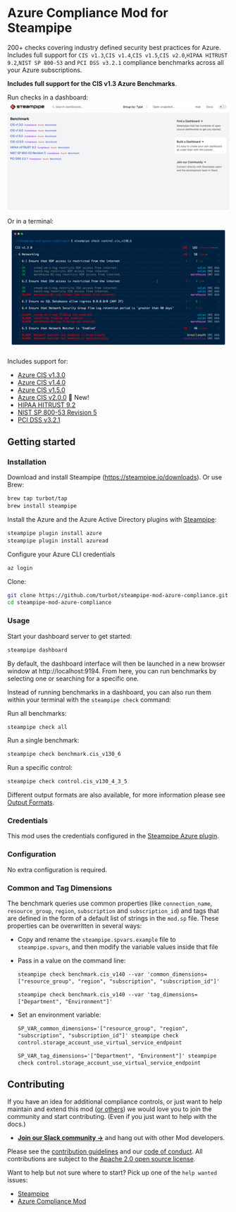 # Azure Compliance Mod for Steampipe

200+ checks covering industry defined security best practices for Azure. Includes full support for `CIS v1.3`,`CIS v1.4`,`CIS v1.5`,`CIS v2.0`,`HIPAA HITRUST 9.2`,`NIST SP 800-53` and `PCI DSS v3.2.1` compliance benchmarks across all your Azure subscriptions.

**Includes full support for the CIS v1.3 Azure Benchmarks**.

Run checks in a dashboard:
![image](https://raw.githubusercontent.com/turbot/steampipe-mod-azure-compliance/main/docs/azure_compliance_dashboard.png)

Or in a terminal:
![image](https://raw.githubusercontent.com/turbot/steampipe-mod-azure-compliance/main/docs/azure_cis_v130_console.png)

Includes support for:
* [Azure CIS v1.3.0](https://hub.steampipe.io/mods/turbot/azure_compliance/controls/benchmark.cis_v130)
* [Azure CIS v1.4.0](https://hub.steampipe.io/mods/turbot/azure_compliance/controls/benchmark.cis_v140)
* [Azure CIS v1.5.0](https://hub.steampipe.io/mods/turbot/azure_compliance/controls/benchmark.cis_v150)
* [Azure CIS v2.0.0](https://hub.steampipe.io/mods/turbot/azure_compliance/controls/benchmark.cis_v200) 🚀 New!
* [HIPAA HITRUST 9.2](https://hub.steampipe.io/mods/turbot/azure_compliance/controls/benchmark.hipaa_hitrust_v92)
* [NIST SP 800-53 Revision 5](https://hub.steampipe.io/mods/turbot/azure_compliance/controls/benchmark.nist_sp_800_53_rev_5)
* [PCI DSS v3.2.1](https://hub.steampipe.io/mods/turbot/azure_compliance/controls/benchmark.pci_dss_v321)

## Getting started

### Installation

Download and install Steampipe (https://steampipe.io/downloads). Or use Brew:

```sh
brew tap turbot/tap
brew install steampipe
```

Install the Azure and the Azure Active Directory plugins with [Steampipe](https://steampipe.io):
```sh
steampipe plugin install azure
steampipe plugin install azuread
```

Configure your Azure CLI credentials
```sh
az login
```

Clone:

```sh
git clone https://github.com/turbot/steampipe-mod-azure-compliance.git
cd steampipe-mod-azure-compliance
```

### Usage

Start your dashboard server to get started:

```sh
steampipe dashboard
```

By default, the dashboard interface will then be launched in a new browser
window at http://localhost:9194. From here, you can run benchmarks by
selecting one or searching for a specific one.

Instead of running benchmarks in a dashboard, you can also run them within your
terminal with the `steampipe check` command:

Run all benchmarks:

```sh
steampipe check all
```

Run a single benchmark:

```sh
steampipe check benchmark.cis_v130_6
```

Run a specific control:

```sh
steampipe check control.cis_v130_4_3_5
```

Different output formats are also available, for more information please see
[Output Formats](https://steampipe.io/docs/reference/cli/check#output-formats).


### Credentials

This mod uses the credentials configured in the [Steampipe Azure plugin](https://hub.steampipe.io/plugins/turbot/azure).

### Configuration

No extra configuration is required.

### Common and Tag Dimensions

The benchmark queries use common properties (like `connection_name`, `resource_group`, `region`, `subscription` and `subscription_id`) and tags that are defined in the form of a default list of strings in the `mod.sp` file. These properties can be overwritten in several ways:

- Copy and rename the `steampipe.spvars.example` file to `steampipe.spvars`, and then modify the variable values inside that file
- Pass in a value on the command line:

  ```shell
  steampipe check benchmark.cis_v140 --var 'common_dimensions=["resource_group", "region", "subscription", "subscription_id"]'
  ```

  ```shell
  steampipe check benchmark.cis_v140 --var 'tag_dimensions=["Department", "Environment"]'
  ```

- Set an environment variable:

  ```shell
  SP_VAR_common_dimensions='["resource_group", "region", "subscription", "subscription_id"]' steampipe check control.storage_account_use_virtual_service_endpoint
  ```

  ```shell
  SP_VAR_tag_dimensions='["Department", "Environment"]' steampipe check control.storage_account_use_virtual_service_endpoint
  ```

## Contributing

If you have an idea for additional compliance controls, or just want to help maintain and extend this mod ([or others](https://github.com/topics/steampipe-mod)) we would love you to join the community and start contributing. (Even if you just want to help with the docs.)

- **[Join our Slack community →](https://steampipe.io/community/join)** and hang out with other Mod developers.

Please see the [contribution guidelines](https://github.com/turbot/steampipe/blob/main/CONTRIBUTING.md) and our [code of conduct](https://github.com/turbot/steampipe/blob/main/CODE_OF_CONDUCT.md). All contributions are subject to the [Apache 2.0 open source license](https://github.com/turbot/steampipe-mod-azure-compliance/blob/main/LICENSE).

Want to help but not sure where to start? Pick up one of the `help wanted` issues:

- [Steampipe](https://github.com/turbot/steampipe/labels/help%20wanted)
- [Azure Compliance Mod](https://github.com/turbot/steampipe-mod-azure-compliance/labels/help%20wanted)
